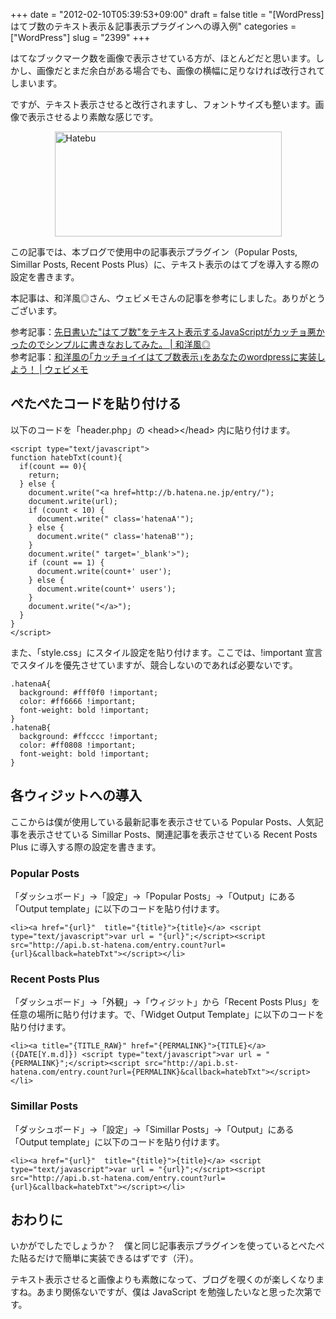 +++
date = "2012-02-10T05:39:53+09:00"
draft = false
title = "[WordPress] はてブ数のテキスト表示＆記事表示プラグインへの導入例"
categories = ["WordPress"]
slug = "2399"
+++

はてなブックマーク数を画像で表示させている方が、ほとんどだと思います。しかし、画像だとまだ余白がある場合でも、画像の横幅に足りなければ改行されてしまいます。

ですが、テキスト表示させると改行されますし、フォントサイズも整います。画像で表示させるより素敵な感じです。

<img style="display:block; margin-left:auto; margin-right:auto;" src="/images/2012/02/hatebu.png" alt="Hatebu" title="hatebu.png" border="0" width="363" height="168" />

この記事では、本ブログで使用中の記事表示プラグイン（Popular Posts, Simillar Posts, Recent Posts Plus）に、テキスト表示のはてブを導入する際の設定を書きます。

本記事は、和洋風◎さん、ウェビメモさんの記事を参考にしました。ありがとうございます。

参考記事：<a href="http://wayohoo.com/programming/javascript/new-hatena-bookmarks-count-text-view-code.html" target="_blank">先日書いた"はてブ数"をテキスト表示するJavaScriptがカッチョ悪かったのでシンプルに書きなおしてみた。 | 和洋風◎</a><br />
参考記事：<a href="http://webimemo.com/wordpress/46" target="_blank">和洋風の｢カッチョイイはてブ数表示｣をあなたのwordpressに実装しよう！ | ウェビメモ</a>

<h2>ぺたぺたコードを貼り付ける</h2>

以下のコードを「header.php」の &lt;head&gt;&lt;/head&gt; 内に貼り付けます。

<pre><code>&lt;script type=&quot;text/javascript&quot;&gt;
function hatebTxt(count){
  if(count == 0){
    return;
  } else {
    document.write(&quot;&lt;a href=http://b.hatena.ne.jp/entry/&quot;);
    document.write(url);
    if (count &lt; 10) {
      document.write(&quot; class='hatenaA'&quot;);
    } else {
      document.write(&quot; class='hatenaB'&quot;);
    }
    document.write(&quot; target='_blank'&gt;&quot;);
    if (count == 1) {
      document.write(count+' user');
    } else {
      document.write(count+' users');
    }
    document.write(&quot;&lt;/a&gt;&quot;);
  }
}
&lt;/script&gt;
</code></pre>

また、「style.css」にスタイル設定を貼り付けます。ここでは、!important 宣言でスタイルを優先させていますが、競合しないのであれば必要ないです。

<pre><code>.hatenaA{
  background: #fff0f0 !important;
  color: #ff6666 !important;
  font-weight: bold !important;
}
.hatenaB{
  background: #ffcccc !important;
  color: #ff0808 !important;
  font-weight: bold !important;
}
</code></pre>

<h2>各ウィジットへの導入</h2>

ここからは僕が使用している最新記事を表示させている Popular Posts、人気記事を表示させている Simillar Posts、関連記事を表示させている Recent Posts Plus に導入する際の設定を書きます。

<h3>Popular Posts</h3>

「ダッシュボード」→「設定」→「Popular Posts」→「Output」にある「Output template」に以下のコードを貼り付けます。

<pre><code>&lt;li&gt;&lt;a href=&quot;{url}&quot;  title=&quot;{title}&quot;&gt;{title}&lt;/a&gt; &lt;script type=&quot;text/javascript&quot;&gt;var url = &quot;{url}&quot;;&lt;/script&gt;&lt;script src=&quot;http://api.b.st-hatena.com/entry.count?url={url}&amp;callback=hatebTxt&quot;&gt;&lt;/script&gt;&lt;/li&gt;
</code></pre>

<h3>Recent Posts Plus</h3>

「ダッシュボード」→「外観」→「ウィジット」から「Recent Posts Plus」を任意の場所に貼り付けます。で、「Widget Output Template」に以下のコードを貼り付けます。

<pre><code>&lt;li&gt;&lt;a title=&quot;{TITLE_RAW}&quot; href=&quot;{PERMALINK}&quot;&gt;{TITLE}&lt;/a&gt; ({DATE[Y.m.d]}) &lt;script type=&quot;text/javascript&quot;&gt;var url = &quot;{PERMALINK}&quot;;&lt;/script&gt;&lt;script src=&quot;http://api.b.st-hatena.com/entry.count?url={PERMALINK}&amp;callback=hatebTxt&quot;&gt;&lt;/script&gt;&lt;/li&gt;
</code></pre>

<h3>Simillar Posts</h3>

「ダッシュボード」→「設定」→「Simillar Posts」→「Output」にある「Output template」に以下のコードを貼り付けます。

<pre><code>&lt;li&gt;&lt;a href=&quot;{url}&quot;  title=&quot;{title}&quot;&gt;{title}&lt;/a&gt; &lt;script type=&quot;text/javascript&quot;&gt;var url = &quot;{url}&quot;;&lt;/script&gt;&lt;script src=&quot;http://api.b.st-hatena.com/entry.count?url={url}&amp;callback=hatebTxt&quot;&gt;&lt;/script&gt;&lt;/li&gt;
</code></pre>

<h2>おわりに</h2>

いかがでしたでしょうか？　僕と同じ記事表示プラグインを使っているとぺたぺた貼るだけで簡単に実装できるはずです（汗）。

テキスト表示させると画像よりも素敵になって、ブログを覗くのが楽しくなりますね。あまり関係ないですが、僕は JavaScript を勉強したいなと思った次第です。
